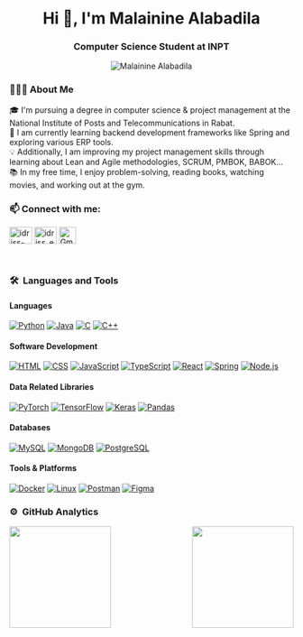 
<h1 align="center">Hi 👋, I'm Malainine Alabadila</h1>
<h3 align="center">Computer Science Student at INPT</h3>

<p align="center"> <img src="https://komarev.com/ghpvc/?username=Alabadilaa&label=Profile%20views&color=0e75b6&style=flat" alt="Malainine Alabadila" /> </p>


<h3 align="left">👨🏻‍💻  About Me</h3>
🎓  I'm pursuing a degree in computer science & project management at the National Institute of Posts and Telecommunications in Rabat.<br>
🌱  I am currently learning backend development frameworks like Spring and exploring various ERP tools.<br>
💡  Additionally, I am improving my project management skills through learning about Lean and Agile methodologies, SCRUM, PMBOK, BABOK...<br>
📚  In my free time, I enjoy problem-solving, reading books, watching movies, and working out at the gym.<br>


<h3 align="left">📫 Connect with me:</h3>
<p align="left">
<a href="https://www.linkedin.com/in/alabadila-malainine" target="blank"><img align="center" src="https://raw.githubusercontent.com/rahuldkjain/github-profile-readme-generator/master/src/images/icons/Social/linked-in-alt.svg" alt="idriss-el-waanabi" height="30" width="40" /></a>
<a href="https://www.leetcode.com/u/Alabadila" target="blank"><img align="center" src="https://raw.githubusercontent.com/rahuldkjain/github-profile-readme-generator/master/src/images/icons/Social/leet-code.svg" alt="idriss_el_waanabi" height="30" width="40" /></a>
<a href="mailto:alabadila.malai1@gmail.com" target="_blank"><img align="center" src="https://img.icons8.com/material-outlined/24/000000/email.png" alt="Gmail" height="30" width="30" /></a>
</p>

<br>

### 🛠 &nbsp;Languages and Tools

#### Languages
[![Python](https://img.shields.io/badge/-Python-05122A?style=flat&logo=python)](https://www.python.org/)
[![Java](https://img.shields.io/badge/-Java-05122A?style=flat&logo=Java&logoColor=FFA518)](https://www.java.com/)
[![C](https://img.shields.io/badge/-C-05122A?style=flat&logo=C&logoColor=A8B9CC)](https://en.wikipedia.org/wiki/C_(programming_language))
[![C++](https://img.shields.io/badge/-C++-05122A?style=flat&logo=C%2B%2B&logoColor=00599C)](https://en.wikipedia.org/wiki/C%2B%2B)

#### Software Development
[![HTML](https://img.shields.io/badge/-HTML-05122A?style=flat&logo=HTML5)](https://developer.mozilla.org/en-US/docs/Web/HTML)
[![CSS](https://img.shields.io/badge/-CSS-05122A?style=flat&logo=CSS3&logoColor=1572B6)](https://developer.mozilla.org/en-US/docs/Web/CSS)
[![JavaScript](https://img.shields.io/badge/-JavaScript-05122A?style=flat&logo=javascript)](https://developer.mozilla.org/en-US/docs/Web/JavaScript)
[![TypeScript](https://img.shields.io/badge/-TypeScript-05122A?style=flat&logo=typescript)](https://www.typescriptlang.org/)
[![React](https://img.shields.io/badge/-React-05122A?style=flat&logo=react)](https://reactjs.org/)
[![Spring](https://img.shields.io/badge/-Spring-05122A?style=flat&logo=spring&logoColor=6DB33F)](https://spring.io/)
[![Node.js](https://img.shields.io/badge/-Node.js-05122A?style=flat&logo=node.js)](https://nodejs.org/)

#### Data Related Libraries
[![PyTorch](https://img.shields.io/badge/-PyTorch-05122A?style=flat&logo=pytorch)](https://pytorch.org/)
[![TensorFlow](https://img.shields.io/badge/-TensorFlow-05122A?style=flat&logo=tensorflow&logoColor=FF6F00)](https://www.tensorflow.org/)
[![Keras](https://img.shields.io/badge/-Keras-05122A?style=flat&logo=keras&logoColor=D00000)](https://keras.io/)
[![Pandas](https://img.shields.io/badge/-Pandas-05122A?style=flat&logo=pandas)](https://pandas.pydata.org/)

#### Databases
[![MySQL](https://img.shields.io/badge/-MySQL-05122A?style=flat&logo=mysql)](https://www.mysql.com/)
[![MongoDB](https://img.shields.io/badge/-MongoDB-05122A?style=flat&logo=mongodb)](https://www.mongodb.com/)
[![PostgreSQL](https://img.shields.io/badge/-PostgreSQL-05122A?style=flat&logo=postgresql)](https://www.postgresql.org/)

#### Tools & Platforms
[![Docker](https://img.shields.io/badge/-Docker-05122A?style=flat&logo=docker)](https://www.docker.com/)
[![Linux](https://img.shields.io/badge/-Linux-05122A?style=flat&logo=linux)](https://www.linux.org/)
[![Postman](https://img.shields.io/badge/-Postman-05122A?style=flat&logo=postman)](https://www.postman.com/)
[![Figma](https://img.shields.io/badge/-Figma-05122A?style=flat&logo=figma)](https://www.figma.com/)


### ⚙️ &nbsp;GitHub Analytics

<p align="left">
<a href="https://github.com/MalainineAlabadila">
  <img height="180em" align="left" src="https://github-readme-stats-eight-theta.vercel.app/api?username=Alabadilaa&show_icons=true&theme=algolia&include_all_commits=true&count_private=true"/>
  <img height="180em" align="right" src="https://github-readme-stats-eight-theta.vercel.app/api/top-langs/?username=Alabadilaa&layout=compact&langs_count=8&theme=algolia"/>
</a>
</p>

